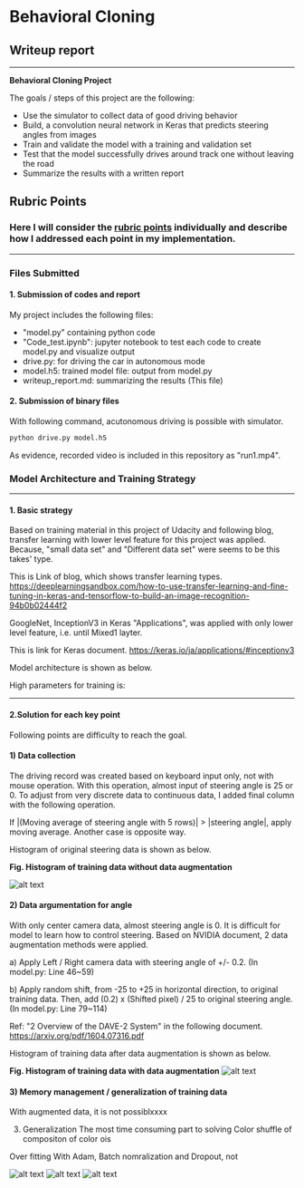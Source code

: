 ﻿# **Behavioral Cloning** 
## Writeup report
---

**Behavioral Cloning Project**

The goals / steps of this project are the following:
* Use the simulator to collect data of good driving behavior
* Build, a convolution neural network in Keras that predicts steering angles from images
* Train and validate the model with a training and validation set
* Test that the model successfully drives around track one without leaving the road
* Summarize the results with a written report


[//]: # (Image References)

[image1]: ./fig/Hist_with_CSV.png  "Hist before augmentation"
[image2]: ./fig/Hist_after_aug.png "Hist after augmentation"
[image3]: ./fig/Example_after_aug.png "Recovery Image"
[image4]: ./fig/Train.png  "RMS data during training"
[image5]: ./fig/train_Example_left.jpg "training data example of left camera"
[image6]: ./fig/train_Example_center.jpg "training data example of center camera"
[image7]: ./fig/train_Example_right.jpg "training data example of right camera"


## Rubric Points
### Here I will consider the [rubric points](https://review.udacity.com/#!/rubrics/432/view) individually and describe how I addressed each point in my implementation.  

---
### Files Submitted 

#### 1. Submission of codes and report

My project includes the following files:
* "model.py" containing python code 
* "Code_test.ipynb": jupyter notebook to test each code to create model.py and visualize output
* drive.py: for driving the car in autonomous mode
* model.h5: trained model file: output from model.py 
* writeup_report.md: summarizing the results (This file)

#### 2. Submission of binary files
With following command, acutonomous driving is possible with simulator.
```sh
python drive.py model.h5
```
As evidence, recorded video is included in this repository as "run1.mp4".

### Model Architecture and Training Strategy
---

#### 1. Basic strategy
 Based on training material in this project of Udacity and following blog, transfer learning with lower level feature for this project was applied.
 Because, "small data set" and "Different data set" were seems to be this takes' type.

 This is Link of blog, which shows transfer learning types.
 https://deeplearningsandbox.com/how-to-use-transfer-learning-and-fine-tuning-in-keras-and-tensorflow-to-build-an-image-recognition-94b0b02444f2

 GoogleNet, InceptionV3 in Keras "Applications", was applied with only lower level feature, i.e. until Mixed1 layter.
 
 This is link for Keras document.
 https://keras.io/ja/applications/#inceptionv3

 Model architecture is shown as below.
 
 High parameters for training is:
 
 ---
#### 2.Solution for each key point
 Following points are difficulty to reach the goal.
 
#### 1) Data collection

 The driving record was created based on keyboard input only, not with mouse operation. With this operation, almost input of steering angle is 25 or 0. To adjust from very discrete data to continuous data, I added final column with the following operation.

 If |(Moving average of steering angle with 5 rows)| > |steering angle|, apply moving average. Another case is opposite way.

 Histogram of original steering data is shown as below.

**Fig. Histogram of training data without data augmentation**

![alt text][image1]


#### 2) Data argumentation for angle

With only center camera data, almost steering angle is 0. It is difficult for model to learn how to control steering.
  Based on NVIDIA document, 2 data augmentation methods were applied.
  
  a) Apply Left / Right camera data with steering angle of +/- 0.2.
  (In model.py: Line 46~59)
  
  b) Apply random shift, from -25 to +25 in horizontal direction, to original training data.
  Then, add (0.2) x (Shifted pixel) / 25 to original steering angle. 
  (In model.py: Line 79~114)

Ref: "2 Overview of the DAVE-2 System" in the following document.
https://arxiv.org/pdf/1604.07316.pdf

 Histogram of training data after data augmentation is shown as below.

**Fig. Histogram of training data with data augmentation**
![alt text][image2]

#### 3) Memory management / generalization of training data

 With augmented data, it is not possiblxxxx 

3) Generalization
 The most time consuming part to solving
 Color shuffle of compositon of color ois


 Over fitting
 With Adam, Batch nomralization and Dropout, not 

![alt text][image3]
![alt text][image4]
![alt text][image5]

